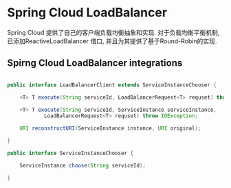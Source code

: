 # Spring Cloud LoadBalancer

Spring Cloud 提供了自己的客户端负载均衡抽象和实现.
对于负载均衡平衡机制, 已添加ReactiveLoadBalancer 借口, 并且为其提供了基于Round-Robin的实现.

## Spirng Cloud LoadBalancer integrations

```java

public interface LoadBalancerClient extends ServiceInstanceChooser {

    <T> T execute(String serviceId, LoadBalancerRequest<T> requset) throw IOException;

    <T> T execute(String serviceId, ServiceInstance serviceInstance,
            LoadBalancerRequest<T> requset) throw IOException;

    URI reconstructURI(ServiceInstance instance, URI original);

}

public interface ServiceInstanceChooser {

    ServiceInstance choose(String serviceId);

}

```
